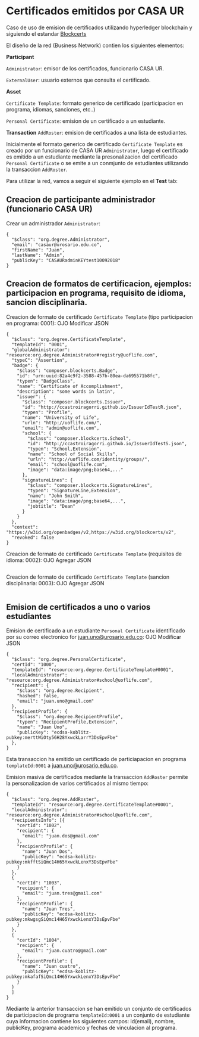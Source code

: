 # Certificados emitidos por CASA UR

Caso de uso de emision de certificados utilizando hyperledger blockchain y siguiendo el estandar [Blockcerts](https://www.blockcerts.org/guide/standard.html)

El diseño de la red (Business Network) contien los siguientes elementos:

**Participant** </p> 
`Administrator`: emisor de los certificados, funcionario CASA UR. </p>
`ExternalUser`: usuario externos que consulta el certificado.

**Asset** </p> 
`Certificate Template`: formato generico de certificado (participacion en programa, idiomas, sanciones, etc..) </p>
`Personal Certificate`: emision de un certificado a un estudiante.

**Transaction**
`AddRoster`: emision de certificados a una lista de estudiantes.

Inicialmente el formato generico de certificado `Certificate Template` es creado por un funcionario de CASA UR `Administrator`, luego el certificado es emitido a un estudiante mediante la presonalizacion del certificado `Personal Certificate`  o se emite a un conmjunto de estudiantes utilizando la transaccion `AddRoster`. 

Para utilizar la red, vamos a seguir el siguiente ejemplo en el **Test** tab:

## Creacion de participante administrador (funcionario CASA UR)

Crear un administrador `Administrator`:

```
{
  "$class": "org.degree.Administrator",
  "email": "casaur@urosario.edu.co",
  "firstName": "Juan",
  "lastName": "Admin",
  "publicKey": "CASAURadminKEYtest10092018"
}
```
## Creacion de formatos de certificacion, ejemplos: participacion en programa, requisito de idioma, sancion disciplinaria.

Creacion de formato de certificado `Certificate Template` (tipo participacion en programa: 0001):
OJO Modificar JSON
```
{
  "$class": "org.degree.CertificateTemplate",
  "templateId": "0001",
  "globalAdministrator": "resource:org.degree.Administrator#registry@uoflife.com",
  "typeC": "Assertion",
  "badge": {
    "$class": "composer.blockcerts.Badge",
    "id": "urn:uuid:82a4c9f2-3588-457b-80ea-da695571b8fc",
    "typen": "BadgeClass",
    "name": "Certificate of Accomplishment",
    "description": "some words in latin",
    "issuer": {
      "$class": "composer.blockcerts.Issuer",
      "id": "http://ccastroiragorri.github.io/IssuerIdTestR.json",
      "typen": "Profile",
      "name": "University of Life",
      "urln": "http://uoflife.com/",
      "email": "admin@uoflife.com",
      "school": {
        "$class": "composer.blockcerts.School",
        "id": "http://ccastroiragorri.github.io/IssuerIdTestS.json",
        "typen": "School,Extension",
        "name": "School of Social Skills",
        "urln": "http://uoflife.com/identity/groups/",
        "email": "school@uoflife.com",
        "image": "data:image/png;base64,..."
      },
      "signatureLines": {
        "$class": "composer.blockcerts.SignatureLines",
        "typen": "SignatureLine,Extension",
        "name": "John Smith",
        "image": "data:image/png;base64,...",
        "jobtitle": "Dean"
      }
    }
  },
  "context": "https://w3id.org/openbadges/v2,https://w3id.org/blockcerts/v2",
  "revoked": false
}
```
Creacion de formato de certificado `Certificate Template` (requisitos de idioma: 0002):
OJO Agregar JSON
```
```
Creacion de formato de certificado `Certificate Template` (sancion disciplinaria: 0003):
OJO Agregar JSON
```
```
## Emision de certificados a uno o varios estudiantes

Emision de certificado a un estudiante `Personal Certificate` identificado por su correo electronico for juan.uno@urosario.edu.co:
OJO Modificar JSON
```
{
  "$class": "org.degree.PersonalCertificate",
  "certId": "1000",
  "templateId": "resource:org.degree.CertificateTemplate#0001",
  "localAdministrator": "resource:org.degree.Administrator#school@uoflife.com",
  "recipient": {
    "$class": "org.degree.Recipient",
    "hashed": false,
    "email": "juan.uno@gmail.com"
  },
  "recipientProfile": {
    "$class": "org.degree.RecipientProfile",
    "typen": "RecipientProfile,Extension",
    "name": "Juan Uno",
    "publicKey": "ecdsa-koblitz-pubkey:merttWiOty56H28YxwckLarrY3DsEpvFbe"
  },
}
```
Esta transaccion ha emitido un certificado de particiapacion en programa `templateId:0001` a juan.uno@urosario.edu.co.

Emision masiva de certificados mediante la transaccion `AddRoster` permite la personalizacion de varios certificados al mismo tiempo:

```
{
  "$class": "org.degree.AddRoster",
  "templateId": "resource:org.degree.CertificateTemplate#0001",
  "localAdministrator": "resource:org.degree.Administrator#school@uoflife.com",
  "recipientsInfo": [{ 
    "certId": "1002", 
    "recipient": {
      "email": "juan.dos@gmail.com"
    },
    "recipientProfile": {
      "name": "Juan Dos",
      "publicKey": "ecdsa-koblitz-pubkey:mkfftSiQmc14H65YxwckLenxY3DsEpvFbe"
    }
  },
  { 
    "certId": "1003", 
    "recipient": {
      "email": "juan.tres@gmail.com"
    },
    "recipientProfile": {
      "name": "Juan Tres",
      "publicKey": "ecdsa-koblitz-pubkey:mkwgsgSiQmc14H65YxwckLenxY3DsEpvFbe"
    }
  },
  { 
    "certId": "1004", 
    "recipient": {
      "email": "juan.cuatro@gmail.com"
    },
    "recipientProfile": {
      "name": "Juan cuatro",
      "publicKey": "ecdsa-koblitz-pubkey:mkafafSiQmc14H65YxwckLenxY3DsEpvFbe"
    }
  }
  ]
}
```
Mediante la anterior transaccion se han emitido un conjunto de certificados de participacion de programa `templateId:0001` a un conjunto de estudiante cuya informacion contiene los siguientes campos: id(email), nombre, publicKey, programa academico y fechas de vinculacion al programa. 
